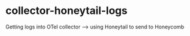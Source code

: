 # collector-honeytail-logs
Getting logs into OTel collector --> using Honeytail to send to Honeycomb
